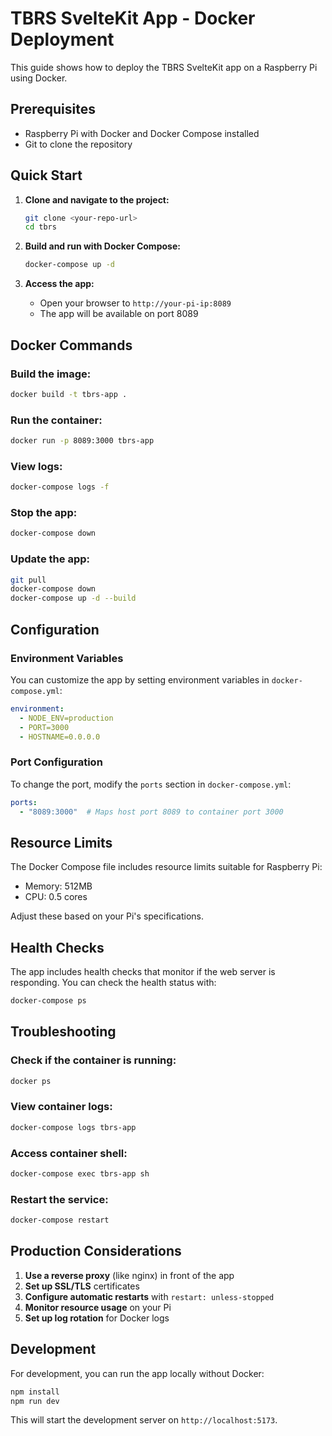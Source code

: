 # TBRS SvelteKit App - Docker Deployment

This guide shows how to deploy the TBRS SvelteKit app on a Raspberry Pi using Docker.

## Prerequisites

- Raspberry Pi with Docker and Docker Compose installed
- Git to clone the repository

## Quick Start

1. **Clone and navigate to the project:**
   ```bash
   git clone <your-repo-url>
   cd tbrs
   ```

2. **Build and run with Docker Compose:**
   ```bash
   docker-compose up -d
   ```

3. **Access the app:**
   - Open your browser to `http://your-pi-ip:8089`
   - The app will be available on port 8089

## Docker Commands

### Build the image:
```bash
docker build -t tbrs-app .
```

### Run the container:
```bash
docker run -p 8089:3000 tbrs-app
```

### View logs:
```bash
docker-compose logs -f
```

### Stop the app:
```bash
docker-compose down
```

### Update the app:
```bash
git pull
docker-compose down
docker-compose up -d --build
```

## Configuration

### Environment Variables
You can customize the app by setting environment variables in `docker-compose.yml`:

```yaml
environment:
  - NODE_ENV=production
  - PORT=3000
  - HOSTNAME=0.0.0.0
```

### Port Configuration
To change the port, modify the `ports` section in `docker-compose.yml`:
```yaml
ports:
  - "8089:3000"  # Maps host port 8089 to container port 3000
```

## Resource Limits

The Docker Compose file includes resource limits suitable for Raspberry Pi:
- Memory: 512MB
- CPU: 0.5 cores

Adjust these based on your Pi's specifications.

## Health Checks

The app includes health checks that monitor if the web server is responding. You can check the health status with:

```bash
docker-compose ps
```

## Troubleshooting

### Check if the container is running:
```bash
docker ps
```

### View container logs:
```bash
docker-compose logs tbrs-app
```

### Access container shell:
```bash
docker-compose exec tbrs-app sh
```

### Restart the service:
```bash
docker-compose restart
```

## Production Considerations

1. **Use a reverse proxy** (like nginx) in front of the app
2. **Set up SSL/TLS** certificates
3. **Configure automatic restarts** with `restart: unless-stopped`
4. **Monitor resource usage** on your Pi
5. **Set up log rotation** for Docker logs

## Development

For development, you can run the app locally without Docker:

```bash
npm install
npm run dev
```

This will start the development server on `http://localhost:5173`. 